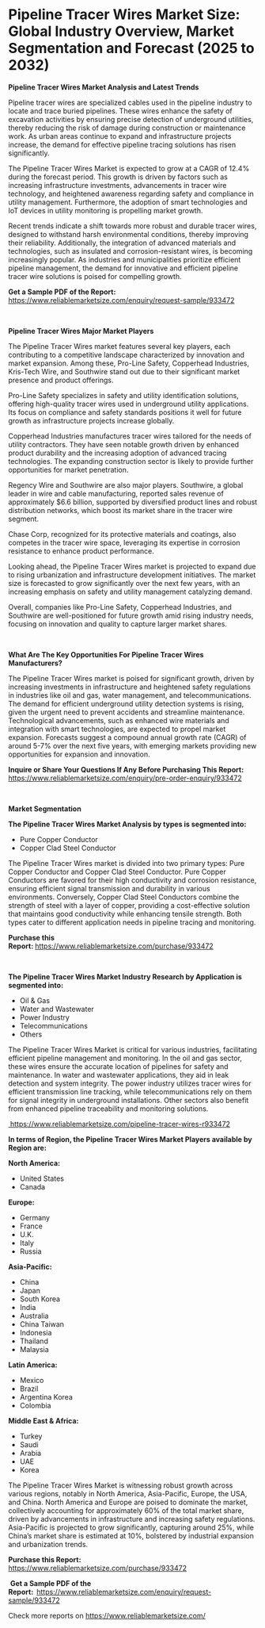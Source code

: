 <p><h1>Pipeline Tracer Wires Market Size: Global Industry Overview, Market Segmentation and Forecast (2025 to 2032)</h1></p><p><strong>Pipeline Tracer Wires Market Analysis and Latest Trends</strong></p>
<p><p>Pipeline tracer wires are specialized cables used in the pipeline industry to locate and trace buried pipelines. These wires enhance the safety of excavation activities by ensuring precise detection of underground utilities, thereby reducing the risk of damage during construction or maintenance work. As urban areas continue to expand and infrastructure projects increase, the demand for effective pipeline tracing solutions has risen significantly. </p><p>The Pipeline Tracer Wires Market is expected to grow at a CAGR of 12.4% during the forecast period. This growth is driven by factors such as increasing infrastructure investments, advancements in tracer wire technology, and heightened awareness regarding safety and compliance in utility management. Furthermore, the adoption of smart technologies and IoT devices in utility monitoring is propelling market growth.</p><p>Recent trends indicate a shift towards more robust and durable tracer wires, designed to withstand harsh environmental conditions, thereby improving their reliability. Additionally, the integration of advanced materials and technologies, such as insulated and corrosion-resistant wires, is becoming increasingly popular. As industries and municipalities prioritize efficient pipeline management, the demand for innovative and efficient pipeline tracer wire solutions is poised for compelling growth.</p></p>
<p><strong>Get a Sample PDF of the Report:&nbsp;</strong> <a href="https://www.reliablemarketsize.com/enquiry/request-sample/933472?utm_campaign=1103&utm_medium=2&utm_source=Github&utm_content=ia&utm_term=01022025&utm_id=pipeline-tracer-wires">https://www.reliablemarketsize.com/enquiry/request-sample/933472</a></p>
<p>&nbsp;</p>
<p><strong>Pipeline Tracer Wires Major Market Players</strong></p>
<p><p>The Pipeline Tracer Wires market features several key players, each contributing to a competitive landscape characterized by innovation and market expansion. Among these, Pro-Line Safety, Copperhead Industries, Kris-Tech Wire, and Southwire stand out due to their significant market presence and product offerings.</p><p>Pro-Line Safety specializes in safety and utility identification solutions, offering high-quality tracer wires used in underground utility applications. Its focus on compliance and safety standards positions it well for future growth as infrastructure projects increase globally.</p><p>Copperhead Industries manufactures tracer wires tailored for the needs of utility contractors. They have seen notable growth driven by enhanced product durability and the increasing adoption of advanced tracing technologies. The expanding construction sector is likely to provide further opportunities for market penetration.</p><p>Regency Wire and Southwire are also major players. Southwire, a global leader in wire and cable manufacturing, reported sales revenue of approximately $6.6 billion, supported by diversified product lines and robust distribution networks, which boost its market share in the tracer wire segment.</p><p>Chase Corp, recognized for its protective materials and coatings, also competes in the tracer wire space, leveraging its expertise in corrosion resistance to enhance product performance.</p><p>Looking ahead, the Pipeline Tracer Wires market is projected to expand due to rising urbanization and infrastructure development initiatives. The market size is forecasted to grow significantly over the next few years, with an increasing emphasis on safety and utility management catalyzing demand.</p><p>Overall, companies like Pro-Line Safety, Copperhead Industries, and Southwire are well-positioned for future growth amid rising industry needs, focusing on innovation and quality to capture larger market shares.</p></p>
<p>&nbsp;</p>
<p><strong>What Are The Key Opportunities For Pipeline Tracer Wires Manufacturers?</strong></p>
<p><p>The Pipeline Tracer Wires market is poised for significant growth, driven by increasing investments in infrastructure and heightened safety regulations in industries like oil and gas, water management, and telecommunications. The demand for efficient underground utility detection systems is rising, given the urgent need to prevent accidents and streamline maintenance. Technological advancements, such as enhanced wire materials and integration with smart technologies, are expected to propel market expansion. Forecasts suggest a compound annual growth rate (CAGR) of around 5-7% over the next five years, with emerging markets providing new opportunities for expansion and innovation.</p></p>
<p><strong>Inquire or Share Your Questions If Any Before Purchasing This Report:</strong> <a href="https://www.reliablemarketsize.com/enquiry/pre-order-enquiry/933472?utm_campaign=1103&utm_medium=2&utm_source=Github&utm_content=ia&utm_term=01022025&utm_id=pipeline-tracer-wires">https://www.reliablemarketsize.com/enquiry/pre-order-enquiry/933472</a></p>
<p>&nbsp;</p>
<p><strong>Market Segmentation</strong></p>
<p><strong>The Pipeline Tracer Wires Market Analysis by types is segmented into:</strong></p>
<p><ul><li>Pure Copper Conductor</li><li>Copper Clad Steel Conductor</li></ul></p>
<p><p>The Pipeline Tracer Wires market is divided into two primary types: Pure Copper Conductor and Copper Clad Steel Conductor. Pure Copper Conductors are favored for their high conductivity and corrosion resistance, ensuring efficient signal transmission and durability in various environments. Conversely, Copper Clad Steel Conductors combine the strength of steel with a layer of copper, providing a cost-effective solution that maintains good conductivity while enhancing tensile strength. Both types cater to different application needs in pipeline tracing and monitoring.</p></p>
<p><strong>Purchase this Report:&nbsp;</strong><a href="https://www.reliablemarketsize.com/purchase/933472?utm_campaign=1103&utm_medium=2&utm_source=Github&utm_content=ia&utm_term=01022025&utm_id=pipeline-tracer-wires">https://www.reliablemarketsize.com/purchase/933472</a></p>
<p>&nbsp;</p>
<p><strong>The Pipeline Tracer Wires Market Industry Research by Application is segmented into:</strong></p>
<p><ul><li>Oil & Gas</li><li>Water and Wastewater</li><li>Power Industry</li><li>Telecommunications</li><li>Others</li></ul></p>
<p><p>The Pipeline Tracer Wires Market is critical for various industries, facilitating efficient pipeline management and monitoring. In the oil and gas sector, these wires ensure the accurate location of pipelines for safety and maintenance. In water and wastewater applications, they aid in leak detection and system integrity. The power industry utilizes tracer wires for efficient transmission line tracking, while telecommunications rely on them for signal integrity in underground installations. Other sectors also benefit from enhanced pipeline traceability and monitoring solutions.</p></p>
<p><a href="https://www.reliablemarketsize.com/pipeline-tracer-wires-r933472?utm_campaign=1103&utm_medium=2&utm_source=Github&utm_content=ia&utm_term=01022025&utm_id=pipeline-tracer-wires">&nbsp;https://www.reliablemarketsize.com/pipeline-tracer-wires-r933472</a></p>
<p><strong>In terms of Region, the Pipeline Tracer Wires Market Players available by Region are:</strong></p>
<p>
    <p> <strong> North America: </strong>
        <ul>
            <li>United States</li>
            <li>Canada</li>
        </ul>
        </p> 
    <p> <strong> Europe: </strong>
        <ul>
            <li>Germany</li>
            <li>France</li>
            <li>U.K.</li>
            <li>Italy</li>
            <li>Russia</li>
        </ul>
        </p> 
    <p> <strong> Asia-Pacific: </strong>
        <ul>
            <li>China</li>
            <li>Japan</li>
            <li>South Korea</li>
            <li>India</li>
            <li>Australia</li>
            <li>China Taiwan</li>
            <li>Indonesia</li>
            <li>Thailand</li>
            <li>Malaysia</li>
        </ul>
        </p> 
    <p> <strong> Latin America: </strong>
        <ul>
            <li>Mexico</li>
            <li>Brazil</li>
            <li>Argentina Korea</li>
            <li>Colombia</li>
        </ul>
        </p> 
    <p> <strong> Middle East & Africa: </strong>
        <ul>
            <li>Turkey</li>
            <li>Saudi</li>
            <li>Arabia</li>
            <li>UAE</li>
            <li>Korea</li>
        </ul>
    </p>
    </p>
<p><p>The Pipeline Tracer Wires Market is witnessing robust growth across various regions, notably in North America, Asia-Pacific, Europe, the USA, and China. North America and Europe are poised to dominate the market, collectively accounting for approximately 60% of the total market share, driven by advancements in infrastructure and increasing safety regulations. Asia-Pacific is projected to grow significantly, capturing around 25%, while China’s market share is estimated at 10%, bolstered by industrial expansion and urbanization trends.</p></p>
<p><strong>Purchase this Report: </strong><a href="https://www.reliablemarketsize.com/purchase/933472?utm_campaign=1103&utm_medium=2&utm_source=Github&utm_content=ia&utm_term=01022025&utm_id=pipeline-tracer-wires">https://www.reliablemarketsize.com/purchase/933472</a></p>
<p>&nbsp;<strong>Get a Sample PDF of the Report:&nbsp;&nbsp;</strong><a href="https://www.reliablemarketsize.com/enquiry/request-sample/933472?utm_campaign=1103&utm_medium=2&utm_source=Github&utm_content=ia&utm_term=01022025&utm_id=pipeline-tracer-wires">https://www.reliablemarketsize.com/enquiry/request-sample/933472</a></p>
<p><strong></strong></p>
<p>Check more reports on <a href="https://www.reliablemarketsize.com/?utm_campaign=1103&utm_medium=2&utm_source=Github&utm_content=ia&utm_term=01022025&utm_id=pipeline-tracer-wires">https://www.reliablemarketsize.com/</a></p>